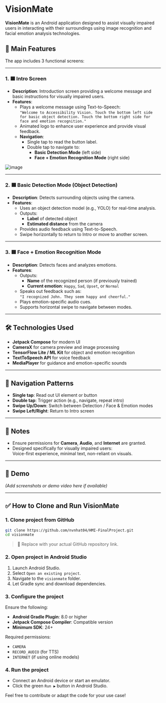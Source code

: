 
# VisionMate

**VisionMate** is an Android application designed to assist visually impaired users in interacting with their surroundings using image recognition and facial emotion analysis technologies.

## 🧠 Main Features

The app includes 3 functional screens:

---

### 1. 🟦 Intro Screen

- **Description**: Introduction screen providing a welcome message and basic instructions for visually impaired users.
- **Features**:
  - Plays a welcome message using Text-to-Speech:  
    `"Welcome to Accessibility Vision. Touch the bottom left side for basic object detection. Touch the bottom right side for face and emotion recognition."`
  - Animated logo to enhance user experience and provide visual feedback.
  - **Navigation**:
    - Single tap to read the button label.
    - Double tap to navigate to:
      - **Basic Detection Mode** (left side)
      - **Face + Emotion Recognition Mode** (right side)
        
![image](https://github.com/user-attachments/assets/7497c564-0c4e-4b85-9e45-2ac509fd49e6)

---

### 2. 🟩 Basic Detection Mode (Object Detection)

- **Description**: Detects surrounding objects using the camera.
- **Features**:
  - Uses an object detection model (e.g., YOLO) for real-time analysis.
  - Outputs:
    - **Label** of detected object
    - **Estimated distance** from the camera
  - Provides audio feedback using Text-to-Speech.
  - Swipe horizontally to return to Intro or move to another screen.

---

### 3. 🟥 Face + Emotion Recognition Mode

- **Description**: Detects faces and analyzes emotions.
- **Features**:
  - Outputs:
    - **Name** of the recognized person (if previously trained)
    - **Current emotion**: `Happy`, `Sad`, `Upset`, or `Normal`
  - Speaks out feedback such as:  
    `"I recognized John. They seem happy and cheerful."`
  - Plays emotion-specific audio cues.
  - Supports horizontal swipe to navigate between modes.

---

## 🛠️ Technologies Used

- **Jetpack Compose** for modern UI
- **CameraX** for camera preview and image processing
- **TensorFlow Lite / ML Kit** for object and emotion recognition
- **TextToSpeech API** for voice feedback
- **MediaPlayer** for guidance and emotion-specific sounds

---

## 🔄 Navigation Patterns

- **Single tap**: Read out UI element or button
- **Double tap**: Trigger action (e.g., navigate, repeat intro)
- **Swipe Up/Down**: Switch between Detection / Face & Emotion modes
- **Swipe Left/Right**: Return to Intro screen

---

## 📌 Notes

- Ensure permissions for **Camera**, **Audio**, and **Internet** are granted.
- Designed specifically for visually impaired users:  
  Voice-first experience, minimal text, non-reliant on visuals.

---

## 📱 Demo

*(Add screenshots or demo video here if available)*

---

## ✅ How to Clone and Run VisionMate

### 1. Clone project from GitHub

```bash
git clone https://github.com/nvnhat04/HMI-FinalProject.git
cd visionmate
```

> 📌 Replace with your actual GitHub repository link.

### 2. Open project in Android Studio

1. Launch Android Studio.
2. Select `Open an existing project`.
3. Navigate to the `visionmate` folder.
4. Let Gradle sync and download dependencies.

### 3. Configure the project

Ensure the following:

* **Android Gradle Plugin**: 8.0 or higher  
* **Jetpack Compose Compiler**: Compatible version  
* **Minimum SDK**: 24+

Required permissions:

* `CAMERA`  
* `RECORD_AUDIO` (for TTS)  
* `INTERNET` (if using online models)

### 4. Run the project

* Connect an Android device or start an emulator.
* Click the green `Run ▶` button in Android Studio.

Feel free to contribute or adapt the code for your use case!
